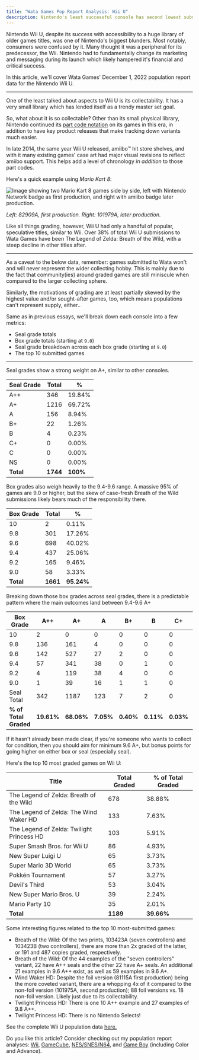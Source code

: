 ```yaml
---
title: "Wata Games Pop Report Analysis: Wii U"
description: Nintendo's least successful console has second lowest submission rate
---
```

Nintendo Wii U, despite its success with accessibility to a huge library of older games titles, was one of Nintendo's biggest blunders. Most notably, consumers were confused by it. Many thought it was a peripheral for its predecessor, the Wii. Nintendo had to fundamentally change its marketing and messaging during its launch which likely hampered it's financial and critical success.

In this article, we'll cover Wata Games' December 1, 2022 population report data for the Nintendo Wii U.

- - -

One of the least talked about aspects to Wii U is its collectability. It has a very small library which has lended itself as a trendy master set goal.

So, what about it is so collectable? Other than its small physical library, Nintendo continued its [part code notation](https://www.afew.games/essays/decoding-modern-nintendo-print-variants) on its games in this era, in addition to have key product releases that make tracking down variants much easier.

In late 2014, the same year Wii U released, amiibo™ hit store shelves, and with it many existing games' case art had major visual revisions to reflect amiibo support. This helps add a level of chronology *in addition* to those part codes.

Here's a quick example using *Mario Kart 8*:

![Image showing two Mario Kart 8 games side by side, left with Nintendo Network badge as first production, and right with amiibo badge later production.](/uploads/wii_u_print_example.png)

*Left: 82909A, first production. Right: 101979A, later production.*

Like all things grading, however, Wii U had only a handful of popular, speculative titles, similar to Wii. Over 38% of total Wii U submissions to Wata Games have been The Legend of Zelda: Breath of the Wild, with a steep decline in other titles after.

- - -

As a caveat to the below data, remember: games submitted to Wata won't and will never represent the wider collecting hobby. This is mainly due to the fact that community(ies) around graded games are still miniscule when compared to the larger collecting sphere.

Similarly, the motivations of grading are at least partially skewed by the highest value and/or sought-after games, too, which means populations can't represent supply, either..

Same as in previous essays, we'll break down each console into a few metrics:

* Seal grade totals
* Box grade totals (starting at `9.0`)
* Seal grade breakdown across each box grade (starting at `9.0`)
* The top 10 submitted games

- - -

Seal grades show a strong weight on A+, similar to other consoles.

| Seal Grade | Total    | %        |
| ---------- | -------- | -------- |
| A++        | 346      | 19.84%   |
| A+         | 1216     | 69.72%   |
| A          | 156      | 8.94%    |
| B+         | 22       | 1.26%    |
| B          | 4        | 0.23%    |
| C+         | 0        | 0.00%    |
| C          | 0        | 0.00%    |
| NS         | 0        | 0.00%    |
| **Total**  | **1744** | **100%** |

Box grades also weigh heavily to the 9.4-9.6 range. A massive 95% of games are 9.0 or higher, but the skew of case-fresh Breath of the Wild submissions likely bears much of the responsibility there.

| Box Grade | Total    | %          |
| --------- | -------- | ---------- |
| 10        | 2        | 0.11%      |
| 9.8       | 301      | 17.26%     |
| 9.6       | 698      | 40.02%     |
| 9.4       | 437      | 25.06%     |
| 9.2       | 165      | 9.46%      |
| 9.0       | 58       | 3.33%      |
| **Total** | **1661** | **95.24%** |

Breaking down those box grades across seal grades, there is a predictable pattern where the main outcomes land between 9.4-9.6 A+

| Box Grade             | A++        | A+         | A         | B+        | B         | C+        | C         | NS        |
| --------------------- | ---------- | ---------- | --------- | --------- | --------- | --------- | --------- | --------- |
| 10                    | 2          | 0          | 0         | 0         | 0         | 0         | 0         | 0         |
| 9.8                   | 136        | 161        | 4         | 0         | 0         | 0         | 0         | 0         |
| 9.6                   | 142        | 527        | 27        | 2         | 0         | 0         | 0         | 0         |
| 9.4                   | 57         | 341        | 38        | 0         | 1         | 0         | 0         | 0         |
| 9.2                   | 4          | 119        | 38        | 4         | 0         | 0         | 0         | 1         |
| 9.0                   | 1          | 39         | 16        | 1         | 1         | 0         | 0         | 0         |
| Seal Total            | 342        | 1187       | 123       | 7         | 2         | 0         | 0         | 0         |
| **% of Total Graded** | **19.61%** | **68.06%** | **7.05%** | **0.40%** | **0.11%** | **0.03%** | **0.00%** | **0.03%** |

If it hasn't already been made clear, if you're someone who wants to collect for condition, then you should aim for minimum 9.6 A+, but bonus points for going higher on either box or seal (especially seal).

Here's the top 10 most graded games on Wii U:

| Title                                     | Total Graded | % of Total Graded |
| ----------------------------------------- | ------------ | ----------------- |
| The Legend of Zelda: Breath of the Wild   | 678          | 38.88%            |
| The Legend of Zelda: The Wind Waker HD    | 133          | 7.63%             |
| The Legend of Zelda: Twilight Princess HD | 103          | 5.91%             |
| Super Smash Bros. for Wii U               | 86           | 4.93%             |
| New Super Luigi U                         | 65           | 3.73%             |
| Super Mario 3D World                      | 65           | 3.73%             |
| Pokkén Tournament                         | 57           | 3.27%             |
| Devil's Third                             | 53           | 3.04%             |
| New Super Mario Bros. U                   | 39           | 2.24%             |
| Mario Party 10                            | 35           | 2.01%             |
| **Total**                                 | **1189**     | **39.66%**        |

Some interesting figures related to the top 10 most-submitted games:

* Breath of the Wild: Of the two prints, 103423A (seven controllers) and 103423B (two controllers), there are more than 2x graded of the latter, or 191 and 487 copies graded, respectively.
* Breath of the Wild: Of the 44 examples of the "seven controllers" variant, 22 have A++ seals and the other 22 have A+ seals. An additional 21 examples in 9.6 A++ exist, as well as 59 examples in 9.6 A+.
* Wind Waker HD: Despite the foil version (81115A first production) being the more coveted variant, there are a whopping 4x of it compared to the non-foil version (101975A, second production); 88 foil versions vs. 18 non-foil version. Likely just due to its collectability.
* Twilight Princess HD: There is one 10 A++ example and 27 examples of 9.8 A++.
* Twilight Princess HD: There is no Nintendo Selects!

See the complete Wii U population data [here.](https://www.watagames.com/populations/wii_u/index.html)

Do you like this article? Consider checking out my population report analyses: [Wii](https://www.afew.games/essays/nintendo-wii-pop-report-analysis), [GameCube](https://www.afew.games/essays/first-wave-of-modern-population-reports-are-here), [NES/SNES/N64](https://www.afew.games/essays/wata-games-pop-report-analysis-nes-snes-and-n64), and [Game Boy](https://www.afew.games/essays/seal-grades-are-here-for-wata-graded-games) (including Color and Advance).